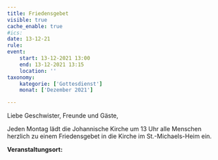 ```yaml
---
title: Friedensgebet
visible: true
cache_enable: true
#ics: 
date: 13-12-21
rule: 
event:
	start: 13-12-2021 13:00
	end: 13-12-2021 13:15
	location: ''
taxonomy:
	kategorie: ['Gottesdienst']
	monat: ['Dezember 2021']

---
```

Liebe Geschwister, Freunde und Gäste,

Jeden Montag lädt die Johannische Kirche um 13 Uhr alle Menschen herzlich zu einem Friedensgebet in die Kirche im St.-Michaels-Heim ein.



**Veranstaltungsort:** 

